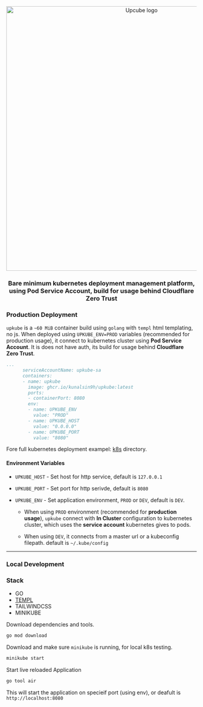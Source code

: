 <div align="center">
  <img src="https://github.com/user-attachments/assets/a07c897e-c66f-47de-ac04-1649e4a3ea48" alt="Upcube logo" width="700px" />  
  <h3>Bare minimum kubernetes deployment management platform, using Pod Service Account, build for usage behind Cloudflare Zero Trust</h3>
</div>

### Production Deployment

`upkube` is a `~60 MiB` container build using `golang` with `templ` html templating, no js. When deployed using `UPKUBE_ENV=PROD` variables (recommended for production usage), it connect to kubernetes cluster using **Pod Service Account**. It is does not have auth, its build for usage behind **Cloudflare Zero Trust**. 

```yaml
...
      serviceAccountName: upkube-sa
      containers:
      - name: upkube
        image: ghcr.io/kunalsin9h/upkube:latest
        ports:
        - containerPort: 8080
        env:
        - name: UPKUBE_ENV
          value: "PROD"
        - name: UPKUBE_HOST
          value: "0.0.0.0"
        - name: UPKUBE_PORT
          value: "8080"
```

Fore full kubernetes deployment exampel: [k8s](https://github.com/KunalSin9h/upkube/tree/master/k8s) directory. 

#### Environment Variables

- `UPKUBE_HOST` - Set host for http service, default is `127.0.0.1`
- `UPKUBE_PORT` - Set port for http serivde, default is `8080`
- `UPKUBE_ENV` - Set application environment, `PROD` or `DEV`, default is `DEV`.

  - When using `PROD` environment (recommended for **production usage**), `upkube` connect with **In Cluster** configuration to kubernetes cluster, which uses the **service account** kubernetes gives to pods. 

  - When using `DEV`, it connects from a master url or a kubeconfig filepath. default is `~/.kube/config`

---

### Local Development

### Stack

- GO
- [TEMPL](https://templ.guide/)
- TAILWINDCSS
- MINIKUBE

Download dependencies and tools. 

```bash
go mod download
```

Download and make sure `minikube` is running, for local k8s testing. 

```bash
minikube start
```

Start live reloaded Application 

```bash
go tool air
```

This will start the application on specieif port (using env), or deafult is `http://localhost:8080`